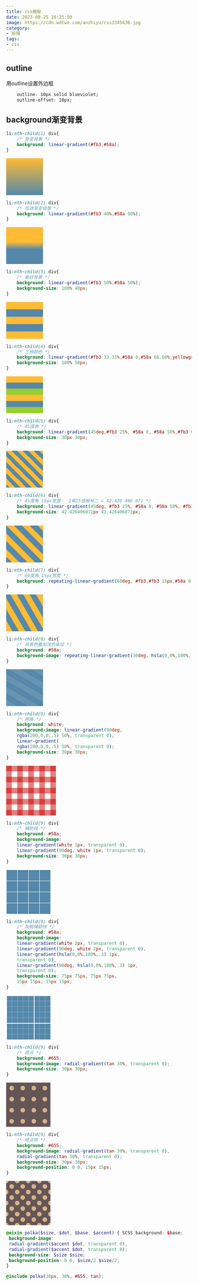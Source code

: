 ```yaml
---
title: css揭秘
date: 2023-08-25 10:25:50
image: https://cdn.wdtwo.com/anzhiyu/css3345636.jpg
category: 
- 前端
tags: 
- css
---
```


## outline

用outline设置外边框
```css
    outline: 10px solid blueviolet;
    outline-offset: 10px;
```

## background渐变背景

```css
li:nth-child(1) div{
    /* 渐变背景 */
    background: linear-gradient(#fb3,#58a);
}
```
<div style="width:100px;height:100px;background: linear-gradient(#fb3,#58a);"></div>

```css
li:nth-child(2) div{
    /* 拉进渐变背景 */
    background: linear-gradient(#fb3 40%,#58a 60%);
}
```
<div style="width:100px;height:100px;background: linear-gradient(#fb3 40%,#58a 60%);"></div>

```css
li:nth-child(3) div{
    /* 条纹背景 */
    background: linear-gradient(#fb3 50%,#58a 50%);
    background-size: 100% 40px;
}
```
<div style="width:100px;height:100px;background: linear-gradient(#fb3 50%,#58a 50%);background-size: 100% 40px;"></div>

```css
li:nth-child(4) div{
    /* 三种颜色 */
    background: linear-gradient(#fb3 33.33%,#58a 0,#58a 66.66%,yellowgreen 0);
    background-size: 100% 50px;
}
```
<div style="width:100px;height:100px;background: linear-gradient(#fb3 33.33%,#58a 0,#58a 66.66%,yellowgreen 0);background-size: 100% 50px;"></div>

```css
li:nth-child(5) div{
    /* 45度角 */
    background: linear-gradient(45deg,#fb3 25%, #58a 0, #58a 50%,#fb3 0, #fb3 75%, #58a 0);
    background-size: 30px 30px;
}
```
<div style="width:100px;height:100px;background: linear-gradient(45deg,
    #fb3 25%, #58a 0, #58a 50%,
    #fb3 0, #fb3 75%, #58a 0);
    background-size: 30px 30px;"></div>

```css
li:nth-child(6) div{
    /* 45度角 15px宽度   2乘15倍根号二 = 42.426 406 871 */
    background: linear-gradient(45deg, #fb3 25%, #58a 0, #58a 50%, #fb3 0, #fb3 75%, #58a 0);
    background-size: 42.426406871px 42.426406871px;
}
```
<div style="width:100px;height:100px;background: linear-gradient(45deg, #fb3 25%, #58a 0, #58a 50%, #fb3 0, #fb3 75%, #58a 0);
    background-size: 42.426406871px 42.426406871px;"></div>

```css
li:nth-child(7) div{
    /* 60度角 15px宽度 */
    background: repeating-linear-gradient(60deg, #fb3,#fb3 15px,#58a 0, #58a 30px);
}
```
<div style="width:100px;height:100px;background: repeating-linear-gradient(60deg, #fb3,#fb3 15px,#58a 0, #58a 30px);"></div>

```css
li:nth-child(8) div{
    /* 背景色叠加浅色条纹 */
    background: #58a;
    background-image: repeating-linear-gradient(30deg, hsla(0,0%,100%,.1), hsla(0,0%,100%,.1) 15px,transparent 0, transparent 30px);
}
```
<div style="width:100px;height:100px;background: #58a;
    background-image: repeating-linear-gradient(30deg, hsla(0,0%,100%,.1), hsla(0,0%,100%,.1) 15px,transparent 0, transparent 30px);"></div>

```css
li:nth-child(9) div{
    /* 网格 */
    background: white;
    background-image: linear-gradient(90deg,
    rgba(200,0,0,.5) 50%, transparent 0),
    linear-gradient(
    rgba(200,0,0,.5) 50%, transparent 0);
    background-size: 30px 30px;
}
```
<div style="width:135px;height:135px;background: white;
    background-image: linear-gradient(90deg,
    rgba(200,0,0,.5) 50%, transparent 0),
    linear-gradient(
    rgba(200,0,0,.5) 50%, transparent 0);
    background-size: 30px 30px;"></div>

```css
li:nth-child(9) div{
    /* 辅助线 */
    background: #58a;
    background-image:
    linear-gradient(white 1px, transparent 0),
    linear-gradient(90deg, white 1px, transparent 0);
    background-size: 30px 30px;
}
```
<div style="width:120px;height:120px;background: #58a;
    background-image:
    linear-gradient(white 1px, transparent 0),
    linear-gradient(90deg, white 1px, transparent 0);
    background-size: 30px 30px;"></div>

```css
li:nth-child(9) div{
    /* 加粗辅助线 */
    background: #58a;
    background-image:
    linear-gradient(white 2px, transparent 0),
    linear-gradient(90deg, white 2px, transparent 0),
    linear-gradient(hsla(0,0%,100%,.3) 1px,
    transparent 0),
    linear-gradient(90deg, hsla(0,0%,100%,.3) 1px,
    transparent 0);
    background-size: 75px 75px, 75px 75px,
    15px 15px, 15px 15px;
}
```
<div style="width:120px;height:120px;background: #58a;
    background-image:
    linear-gradient(white 2px, transparent 0),
    linear-gradient(90deg, white 2px, transparent 0),
    linear-gradient(hsla(0,0%,100%,.3) 1px,
    transparent 0),
    linear-gradient(90deg, hsla(0,0%,100%,.3) 1px,
    transparent 0);
    background-size: 75px 75px, 75px 75px,
    15px 15px, 15px 15px;"></div>

```css
li:nth-child(9) div{
    /* 斑点 */
    background: #655;
    background-image: radial-gradient(tan 30%, transparent 0);
    background-size: 30px 30px;
}
```
<div style="width:120px;height:120px;background: #655;
background-image: radial-gradient(tan 30%, transparent 0);
background-size: 30px 30px;"></div>

```css
li:nth-child(9) div{
    /* 斑点网 */
    background: #655;
    background-image: radial-gradient(tan 30%, transparent 0),
    radial-gradient(tan 30%, transparent 0);
    background-size: 30px 30px;
    background-position: 0 0, 15px 15px;
}
```
<div style="width:120px;height:120px;background: #655;
    background-image: radial-gradient(tan 30%, transparent 0),
    radial-gradient(tan 30%, transparent 0);
    background-size: 30px 30px;
    background-position: 0 0, 15px 15px;"></div>

```scss
@mixin polka($size, $dot, $base, $accent) { SCSS background: $base;
 background-image:
 radial-gradient($accent $dot, transparent 0),
 radial-gradient($accent $dot, transparent 0);
 background-size: $size $size;
 background-position: 0 0, $size/2 $size/2;
}

@include polka(30px, 30%, #655, tan);
```
